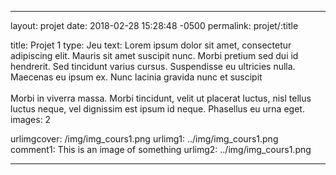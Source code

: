 ---

layout: projet
date: 2018-02-28 15:28:48 -0500
permalink: projet/:title

title: Projet 1
type: Jeu
text: Lorem ipsum dolor sit amet, consectetur adipiscing elit. Mauris sit amet suscipit nunc. Morbi pretium sed dui id hendrerit. Sed tincidunt varius cursus. Suspendisse eu ultricies nulla. Maecenas eu ipsum ex. Nunc lacinia gravida nunc et suscipit<br><br>Morbi in viverra massa. Morbi tincidunt, velit ut placerat luctus, nisl tellus luctus neque, vel dignissim est ipsum id neque. Phasellus eu urna eget.
images: 2

urlimgcover: /img/img_cours1.png
urlimg1: ../img/img_cours1.png
comment1: This is an image of something
urlimg2: ../img/img_cours1.png

---